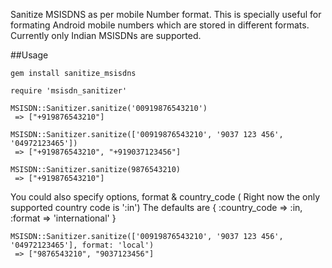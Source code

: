 Sanitize MSISDNS as per mobile Number format. This is specially useful for formating Android mobile numbers which are stored in different formats. Currently only Indian MSISDNs are supported.

##Usage

    gem install sanitize_msisdns

    require 'msisdn_sanitizer'

    MSISDN::Sanitizer.sanitize('00919876543210')
     => ["+919876543210"]

    MSISDN::Sanitizer.sanitize(['00919876543210', '9037 123 456', '04972123465'])
     => ["+919876543210", "+919037123456"]

    MSISDN::Sanitizer.sanitize(9876543210)
     => ["+919876543210"]

You could also specify options, format & country_code ( Right now the only supported country code is ':in')
The defaults are
{
    :country_code => :in,
    :format => 'international'
}

    MSISDN::Sanitizer.sanitize(['00919876543210', '9037 123 456', '04972123465'], format: 'local')
     => ["9876543210", "9037123456"]




